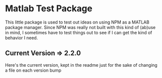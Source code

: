 # Matlab Test Package

This little package is used to test out ideas on using NPM as a MATLAB package manager. Since NPM was really not built with this kind of (ab)use in mind, I sometimes have to test things out to see if I can get the kind of behavior I need.

## Current Version => 2.2.0

Here's the current version, kept in the readme just for the sake of changing a file on each version bump
